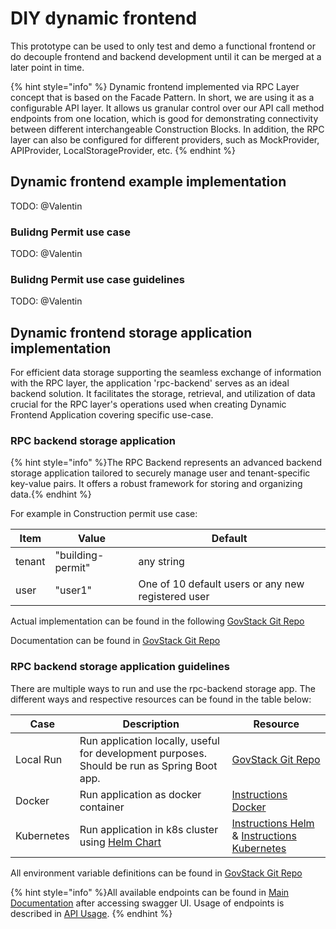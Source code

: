 # DIY dynamic frontend

This prototype can be used to only test and demo a functional frontend or do decouple frontend and backend development until it can be merged at a later point in time. 

{% hint style="info" %}
Dynamic frontend implemented via RPC Layer concept that is based on the Facade Pattern. In short, we are using it as a configurable API layer. It allows us granular control over our API call method endpoints from one location, which is good for demonstrating connectivity between different interchangeable Construction Blocks. In addition, the RPC layer can also be configured for different providers, such as MockProvider, APIProvider, LocalStorageProvider, etc.
{% endhint %}

## Dynamic frontend example implementation

TODO: @Valentin

### Bulidng Permit use case

TODO: @Valentin

### Bulidng Permit use case guidelines 

TODO: @Valentin

## Dynamic frontend storage application implementation

For efficient data storage supporting the seamless exchange of information with the RPC layer, the application 'rpc-backend' serves as an ideal backend solution. It facilitates the storage, retrieval, and utilization of data crucial for the RPC layer's operations used when creating Dynamic Frontend Application covering specific use-case.
### RPC backend storage application

{% hint style="info" %}The RPC Backend represents an advanced backend storage application tailored to securely manage user and tenant-specific key-value pairs. It offers a robust framework for storing and organizing data.{% endhint %}

For example in Construction permit use case:

| Item   | Value             | Default                                            |
|--------|-------------------|----------------------------------------------------|
| tenant | "building-permit" | any string                                         |
| user   | "user1"           | One of 10 default users or any new registered user |


Actual implementation can be found in the following [GovStack Git Repo](https://github.com/GovStackWorkingGroup/sandbox-app-rpc-backend)

Documentation can be found in [GovStack Git Repo](https://github.com/GovStackWorkingGroup/sandbox-app-rpc-backend/blob/main/docs/main.md)

### RPC backend storage application guidelines

There are multiple ways to run and use the rpc-backend storage app. The different ways and respective resources can be found in the table below:

| Case       | Description                                                                                                                       | Resource                                                                                                                                                                                                                                             |
|------------|-----------------------------------------------------------------------------------------------------------------------------------|------------------------------------------------------------------------------------------------------------------------------------------------------------------------------------------------------------------------------------------------------|
| Local Run  | Run application locally, useful for development purposes. Should be run as Spring Boot app.                                       | [GovStack Git Repo](https://github.com/GovStackWorkingGroup/sandbox-app-rpc-backend)                                                                                                                                                                 |
| Docker     | Run application as docker container                                                                                               | [Instructions Docker](https://github.com/GovStackWorkingGroup/sandbox-app-rpc-backend/blob/main/docs/docker.md)                                                                                                                                      |
| Kubernetes | Run application in k8s cluster using [Helm Chart](https://github.com/GovStackWorkingGroup/sandbox-app-rpc-backend/tree/main/helm) | [Instructions Helm](https://github.com/GovStackWorkingGroup/sandbox-app-rpc-backend/blob/main/docs/helm-install.md) & [Instructions Kubernetes](https://github.com/GovStackWorkingGroup/sandbox-app-rpc-backend/blob/main/docs/kubernetes-access.md) |

All environment variable definitions can be found in [GovStack Git Repo](https://github.com/GovStackWorkingGroup/sandbox-app-rpc-backend/blob/main/docs/env-vars.md)

{% hint style="info" %}All available endpoints can be found in [Main Documentation](https://github.com/GovStackWorkingGroup/sandbox-app-rpc-backend/blob/main/docs/main.md) after accessing swagger UI. Usage of endpoints is described in [API Usage](https://github.com/GovStackWorkingGroup/sandbox-app-rpc-backend/blob/main/docs/api.md).
{% endhint %}
